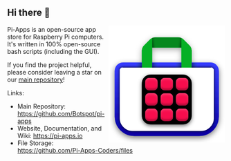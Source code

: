 ## Hi there 👋

<img src="https://github.com/Botspot/pi-apps/blob/master/icons/logo.png?raw=true" align="right" height="270px"/>

Pi-Apps is an open-source app store for Raspberry Pi computers. It's written in 100% open-source bash scripts (including the GUI).

If you find the project helpful, please consider leaving a star on our [main repository](https://github.com/Botspot/pi-apps/)!

Links:
- Main Repository: https://github.com/Botspot/pi-apps
- Website, Documentation, and Wiki: https://pi-apps.io
- File Storage: https://github.com/Pi-Apps-Coders/files
